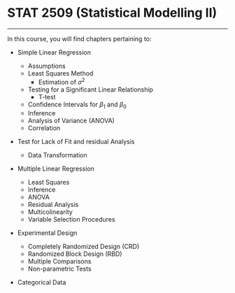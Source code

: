 # STAT 2509 (Statistical Modelling II)

------

 In this course, you will find chapters pertaining to:

- Simple Linear Regression

  - Assumptions
  - Least Squares Method
    - Estimation of $\sigma^2$
  - Testing for a Significant Linear Relationship
    - T-test
  - Confidence Intervals for $\beta_1 \text{ and } \beta_0$
  - Inference
  - Analysis of Variance (ANOVA)
  - Correlation

- Test for Lack of Fit and residual Analysis

  - Data Transformation

- Multiple Linear Regression

  - Least Squares
  - Inference
  - ANOVA
  - Residual Analysis
  - Multicolinearity
  - Variable Selection Procedures

- Experimental Design

  - Completely Randomized Design (CRD)
  - Randomized Block Design (RBD)
  - Multiple Comparisons
  - Non-parametric Tests

- Categorical Data
